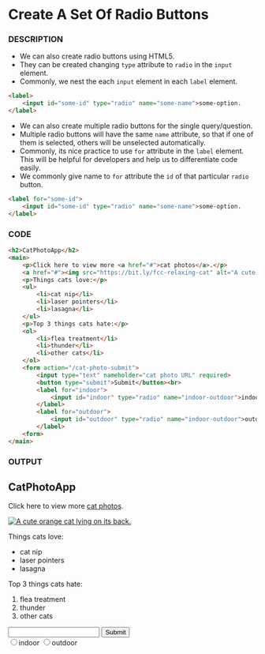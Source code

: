 # Create A Set Of Radio Buttons

### DESCRIPTION
* We can also create radio buttons using HTML5.
* They can be created changing `type` attribute to `radio` in the `input` element.
* Commonly, we nest the each `input` element in each `label` element.
```html
<label>
    <input id="some-id" type="radio" name="some-name">some-option.
</label>
```
* We can also create multiple radio buttons for the single query/question.
* Multiple radio buttons will have the same `name` attribute, so that if one of them is selected, others will be unselected automatically.
* Commonly, its nice practice to use `for` attribute in the `label` element. This will be helpful for developers and help us to differentiate code easily.
* We commonly give name to `for` attribute the `id` of that particular `radio` button.
```html
<label for="some-id">
    <input id="some-id" type="radio" name="some-name">some-option.
</label>
```

### CODE
```html
<h2>CatPhotoApp</h2>
<main>
    <p>Click here to view more <a href="#">cat photos</a>.</p>
    <a href="#"><img src="https://bit.ly/fcc-relaxing-cat" alt="A cute orange cat lying on its back."></a>
    <p>Things cats love:</p>
    <ul>
        <li>cat nip</li>
        <li>laser pointers</li>
        <li>lasagna</li>
    </ul>
    <p>Top 3 things cats hate:</p>
    <ol>
        <li>flea treatment</li>
        <li>thunder</li>
        <li>other cats</li>
    </ol>
    <form action="/cat-photo-submit">
        <input type="text" nameholder="cat photo URL" required>
        <button type="submit">Submit</button><br>
        <label for="indoor">
            <input id="indoor" type="radio" name="indoor-outdoor">indoor
        </label>
        <label for="outdoor">
            <input id="outdoor" type="radio" name="indoor-outdoor">outdoor
        </label>
    <form>
</main>
```

### OUTPUT

<h2>CatPhotoApp</h2>
<main>
    <p>Click here to view more <a href="#">cat photos</a>.</p>
    <a href="#"><img src="https://bit.ly/fcc-relaxing-cat" alt="A cute orange cat lying on its back."></a>
    <p>Things cats love:</p>
    <ul>
        <li>cat nip</li>
        <li>laser pointers</li>
        <li>lasagna</li>
    </ul>
    <p>Top 3 things cats hate:</p>
    <ol>
        <li>flea treatment</li>
        <li>thunder</li>
        <li>other cats</li>
    </ol>
    <form action="/cat-photo-submit">
        <input type="text" nameholder="cat photo URL" required>
        <button type="submit">Submit</button><br>
        <label for="indoor">
            <input id="indoor" type="radio" name="indoor-outdoor">indoor
        </label>
        <label for="outdoor">
            <input id="outdoor" type="radio" name="indoor-outdoor">outdoor
        </label>
    <form>
</main>
